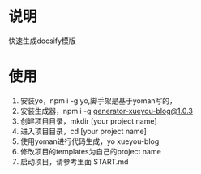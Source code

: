 # 说明

快速生成docsify模版

# 使用

1. 安装yo，npm i -g yo,脚手架是基于yoman写的，
2. 安装生成器，npm i -g generator-xueyou-blog@1.0.3
3. 创建项目目录，mkdir [your project name]
4. 进入项目目录，cd [your project name]
5. 使用yoman进行代码生成，yo xueyou-blog
6. 修改项目的templates为自己的project name
7. 启动项目，请参考里面 START.md